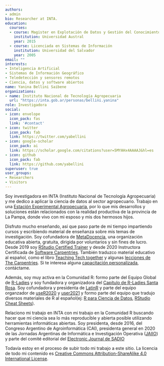 ```yaml
---
authors:
- admin
bio: Researcher at INTA.
education:
  courses:
  - course: Magister en Explotación de Datos y Gestión del Conocimiento
    institution: Universidad Austral
    year: 2015
  - course: Licenciada en Sistemas de Información
    institution: Universidad del Salvador
    year: 2005
email: ""
interests:
- Inteligencia Artificial 
- Sistemas de Información Geográfico
- Teledetección y sensores remotos
- Ciencia, datos y software abiertos
name: Yanina Bellini Saibene
organizations:
- name: Instituto Nacional de Tecnología Agropecuaria
  url: "https://inta.gob.ar/personas/bellini.yanina"
role: Investigadora
social:
- icon: envelope
  icon_pack: fas
  link: '#contact'
- icon: twitter
  icon_pack: fab
  link: https://twitter.com/yabellini
- icon: google-scholar
  icon_pack: ai
  link: https://scholar.google.com/citations?user=5MYAHx4AAAAJ&hl=es
- icon: github
  icon_pack: fab
  link: https://github.com/yabellini
superuser: true
user_groups:
- Researchers
- Visitors
---
```


Soy investigadora en INTA (Instituto Nacional de Tecnología Agropecuaria) y me dedico a aplicar la ciencia de datos al sector agropecuario. Trabajo en una [Estación Experimental Agropecuaria](https://inta.gob.ar/anguil), por lo que mis desarrollos y soluciones están relacionados con la realidad productiva de la provincia de La Pampa, donde vivo con mi esposo y mis dos hermosos hijos. 

Disfruto mucho enseñando, así que paso parte de mi tiempo impartiendo cursos y escribiendo material de enseñanza sobre mis temas de investigación. Soy cofundadora de [MetaDocencia](https://metadocencia.netlify.app/), una organización educativa abierta, gratuita, dirigida por voluntarios y sin fines de lucro. Desde 2019 soy [RStudio Certified Trainer](https://education.rstudio.com/trainers/) y desde 2020 Instructora Certificada de [Software Carpentries](https://carpentries.github.io). También traduzco material educativo al español, como el libro [Teaching Tech together](https://teachtogether.tech) y algunas [lecciones de The Carpentries](https://github.com/Carpentries-ES). Si te interesa alguna [capacitación personalizada](https://yabellini.netlify.com/courses/), contáctame.

Además, soy muy activa en la Comunidad R: formo parte del Equipo Global de [R-Ladies](https://rladies.org/) y soy fundadora y organizadora del [Capítulo de R-Ladies Santa Rosa]( https://www.meetup.com/es-ES/rladies-santa-rosa/). Soy cofundadora y presidenta de [LatinR](https://latin-r.com/) y parte del equipo organzador de [useR2020](https://user2020.r-project.org/) y [user2021](https://user2021.r-project.org/) y formo parte del equipo que tradujo diversos materiales de R al español(ej: [R para Ciencia de Datos](https://github.com/cienciadedatos), [RStudio Cheat Sheets](https://rstudio.com/resources/cheatsheets/)).

Relaciono mi trabajo en INTA con mi trabajo en la Comunidad R buscando hacer que mi ciencia sea lo más reproducible y abierta posible utilizando herramientas informáticas abiertas. Soy presidenta, desde 2016, del Congreso Argentino de Agroinformática (CAI), presidenta general en 2020 de las Jornadas Argentinas de Informática e Investigación Operativa ([JAIIO](http://www.sadio.org.ar/jaiio/)) y parte del comité editorial del [Electronic Journal de SADIO](https://publicaciones.sadio.org.ar/index.php/EJS/about/editorialTeam)

Todavía estoy en el proceso de subir todo mi trabajo a este sitio. La licencia de todo mi contenido es [Creative Commons Attribution-ShareAlike 4.0 International License](https://creativecommons.org/licenses/by-sa/4.0/deed.es_ES).

